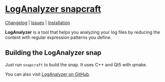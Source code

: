 # [LogAnalyzer snapcraft](https://github.com/pbek/loganalyzer) 

[Changelog](https://github.com/pbek/loganalyzer/blob/develop/CHANGELOG.md) | 
[Issues](https://github.com/pbek/loganalyzer/issues) | 
[Installation](https://github.com/pbek/loganalyzer/blob/develop/INSTALLATION.md)


**LogAnalyzer** is a tool that helps you analyzing your log files by reducing 
the content with regular expression patterns you define.

## Building the LogAnalyzer snap

Just run `snapcraft` to build the snap. It uses C++ and Qt5 with qmake.

You can also visit [LogAnalyzer on GitHub](https://github.com/pbek/loganalyzer).
